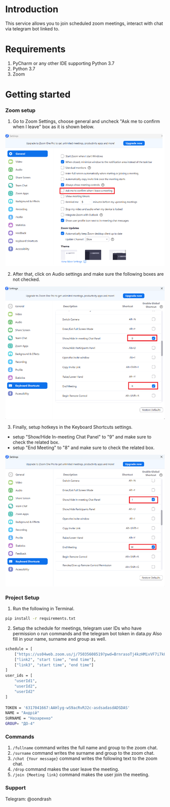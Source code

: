 # Introduction
This service allows you to join scheduled zoom meetings, interact with chat via telegram bot linked to.

# Requirements
1. PyCharm or any other IDE supporting Python 3.7
2. Python 3.7
3. Zoom

# Getting started
### Zoom setup
1. Go to Zoom Settings, choose general and uncheck "Ask me to confirm when I leave" box as it is shown below.

![](assets/settngs1.png)

2. After that, click on Audio settings and make sure the following boxes are not checked.

![](assets/settngs2.png)

3. Finally, setup hotkeys in the Keyboard Shortcuts settings.
 - setup "Show/Hide In-meeting Chat Panel" to "9" and make sure to check the related box.
 - setup "End Meeting" to "8" and make sure to check the related box.

![](assets/settngs3.png)

### Project Setup

1. Run the following in Terminal.
```bash
pip install -r requirements.txt
```
2. Setup the schedule for meetings, telegram user IDs who have permission o run commands and the telegram bot token in data.py
Also fill in your name, surname and group as well.
```bash
schedule = [
    ["https://us04web.zoom.us/j/75035608519?pwd=BrnrasoTj4kzHMivVF7i7kUXen0kOG.1", "8:40", "10:35"],
    ["link2", "start time", "end time"],
    ["link3", "start time", "end time"]
]
user_ids = [
    "userId1",
    "userId2",
    "userId2"
]

TOKEN = '6317041667:AAHlyg-wS9acRvRJ2c-asdsadasdADSDAS'
NAME = "Андрій"
SURNAME = "Назаренко"
GROUP= "ДО-4"
```

### Commands
1. ```/fullname``` command writes the full name and group to the zoom chat.
2. ```/surname``` command writes the surname and group to the zoom chat.
3. ```/chat {Your message}``` command writes the following text to the zoom chat.
4. ```/drop``` command makes the user leave the meeting.
5. ```/join {Meeting link}``` command makes the user join the meeting.

### Support
Telegram: @oondrash
